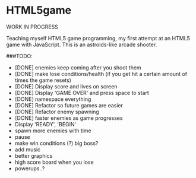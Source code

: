 HTML5game
=========
WORK IN PROGRESS

Teaching myself HTML5 game programming, my first attempt at an HTML5 game with JavaScript. This is an astroids-like arcade shooter.

###TODO:
- [DONE] enemies keep coming after you shoot them
- [DONE] make lose conditions/health (if you get hit a certain amount of times the game resets)
- [DONE] Display score and lives on screen
- [DONE] Display 'GAME OVER' and press space to start
- [DONE] namespace everything
- [DONE] Refactor so future games are easier
- [DONE] Refactor enemy spawning
- [DONE] faster enemies as game progresses
- Display 'READY', 'BEGIN'
- spawn more enemies with time
- pause
- make win conditions (?) big boss?
- add music
- better graphics
- high score board when you lose
- powerups..?
